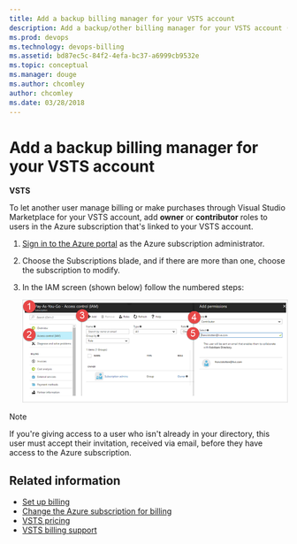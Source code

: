 ```yaml
---
title: Add a backup billing manager for your VSTS account
description: Add a backup/other billing manager for your VSTS account (Visual Studio Team Services)
ms.prod: devops
ms.technology: devops-billing
ms.assetid: bd87ec5c-84f2-4efa-bc37-a6999cb9532e
ms.topic: conceptual
ms.manager: douge
ms.author: chcomley
author: chcomley
ms.date: 03/28/2018
---
```

[//]: # (monikerRange: 'vsts')

# Add a backup billing manager for your VSTS account

**VSTS**

To let another user manage billing or make purchases through Visual Studio Marketplace for your VSTS account,
add **owner** or **contributor** roles to users in the Azure subscription that's linked to your VSTS account.

1. [Sign in to the Azure portal](https://portal.azure.com/) as the Azure subscription administrator.

2. Choose the Subscriptions blade, and if there are more than one, choose the subscription to modify.

3. In the IAM screen (shown below) follow the numbered steps:

   ![access control adding owners and contributors](_img/set-up-billing/ap-add-owncontrib.png)

>[!Note]
>If you're giving access to a user who isn't already in your directory, this user must accept their invitation, received via email, before they have access to the Azure subscription.

## Related information

* [Set up billing](set-up-billing-for-your-account-vs.md)
* [Change the Azure subscription for billing](change-azure-subscription.md)
* [VSTS pricing](https://azure.microsoft.com/pricing/details/visual-studio-team-services/)
* [VSTS billing support](https://www.visualstudio.com/team-services/support/)
